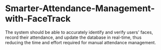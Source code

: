 # Smarter-Attendance-Management-with-FaceTrack
The system should be able to accurately identify and verify users' faces, record their attendance, and update the database in real-time, thus reducing the time and effort required for manual attendance management.
